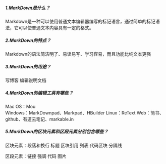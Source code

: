 ##### 1.MarkDown是什么？
Markdown是一种可以使用普通文本编辑器编写的标记语言，通过简单的标记语法，它可以使普通文本内容具有一定的格式。
##### 2.MarkDown的特点？
Markdown的语法简洁明了、易读易写、学习容易，而且功能比纯文本更强
##### 3.MarkDown的用途？
写博客  编辑说明文档
##### 4.MarkDown的编辑工具有哪些？
Mac OS：Mou     
Windows：MarkDownpad、Markpad、HBuilder
Linux：ReText     Web：简书、github、有道云笔记、markable.in
##### 5.MarkDown的区块元素和区段元素分别包含哪些？
区块元素：段落和换行  标题 区块引用 列表 代码区块 分隔线

区段元素：链接 强调 代码 图片
